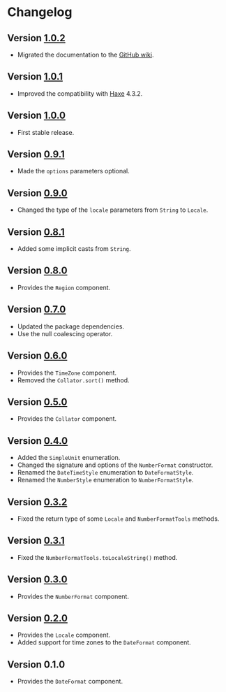 # Changelog

## Version [1.0.2](https://github.com/cedx/intl.hx/compare/v1.0.1...v1.0.2)
- Migrated the documentation to the [GitHub wiki](https://github.com/cedx/intl.hx/wiki).

## Version [1.0.1](https://github.com/cedx/intl.hx/compare/v1.0.0...v1.0.1)
- Improved the compatibility with [Haxe](https://haxe.org) 4.3.2.

## Version [1.0.0](https://github.com/cedx/intl.hx/compare/v0.9.1...v1.0.0)
- First stable release.

## Version [0.9.1](https://github.com/cedx/intl.hx/compare/v0.9.0...v0.9.1)
- Made the `options` parameters optional.

## Version [0.9.0](https://github.com/cedx/intl.hx/compare/v0.8.1...v0.9.0)
- Changed the type of the `locale` parameters from `String` to `Locale`.

## Version [0.8.1](https://github.com/cedx/intl.hx/compare/v0.8.0...v0.8.1)
- Added some implicit casts from `String`.

## Version [0.8.0](https://github.com/cedx/intl.hx/compare/v0.7.0...v0.8.0)
- Provides the `Region` component.

## Version [0.7.0](https://github.com/cedx/intl.hx/compare/v0.6.0...v0.7.0)
- Updated the package dependencies.
- Use the null coalescing operator.

## Version [0.6.0](https://github.com/cedx/intl.hx/compare/v0.5.0...v0.6.0)
- Provides the `TimeZone` component.
- Removed the `Collator.sort()` method.

## Version [0.5.0](https://github.com/cedx/intl.hx/compare/v0.4.0...v0.5.0)
- Provides the `Collator` component.

## Version [0.4.0](https://github.com/cedx/intl.hx/compare/v0.3.2...v0.4.0)
- Added the `SimpleUnit` enumeration.
- Changed the signature and options of the `NumberFormat` constructor.
- Renamed the `DateTimeStyle` enumeration to `DateFormatStyle`.
- Renamed the `NumberStyle` enumeration to `NumberFormatStyle`.

## Version [0.3.2](https://github.com/cedx/intl.hx/compare/v0.3.1...v0.3.2)
- Fixed the return type of some `Locale` and `NumberFormatTools` methods.

## Version [0.3.1](https://github.com/cedx/intl.hx/compare/v0.3.0...v0.3.1)
- Fixed the `NumberFormatTools.toLocaleString()` method.

## Version [0.3.0](https://github.com/cedx/intl.hx/compare/v0.2.0...v0.3.0)
- Provides the `NumberFormat` component.

## Version [0.2.0](https://github.com/cedx/intl.hx/compare/v0.1.0...v0.2.0)
- Provides the `Locale` component.
- Added support for time zones to the `DateFormat` component.

## Version 0.1.0
- Provides the `DateFormat` component.

